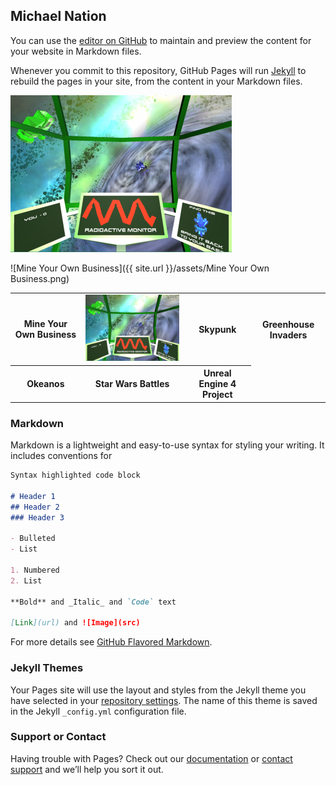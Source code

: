 ## Michael Nation

You can use the [editor on GitHub](https://github.com/michaelnation555/michaelnation555.github.io/edit/master/index.md) to maintain and preview the content for your website in Markdown files.

Whenever you commit to this repository, GitHub Pages will run [Jekyll](https://jekyllrb.com/) to rebuild the pages in your site, from the content in your Markdown files.

<img src="Mine Your Own Business.png" alt="Mine Your Own Business">




![Mine Your Own Business]({{ site.url }}/assets/Mine Your Own Business.png)

<table style="width:100%">
  <tr>
    <th>Mine Your Own Business</th>
    <td><img src="Mine Your Own Business.png" alt="Mine Your Own Business"></td>
    <th>Skypunk</th>
    <th>Greenhouse Invaders</th>
  </tr>
  <tr>
    <th>Okeanos</th>
    <th>Star Wars Battles</th>
    <th>Unreal Engine 4 Project</th
  </tr>
</table>
  
  
  
  

### Markdown

Markdown is a lightweight and easy-to-use syntax for styling your writing. It includes conventions for

```markdown
Syntax highlighted code block

# Header 1
## Header 2
### Header 3

- Bulleted
- List

1. Numbered
2. List

**Bold** and _Italic_ and `Code` text

[Link](url) and ![Image](src)
```

For more details see [GitHub Flavored Markdown](https://guides.github.com/features/mastering-markdown/).

### Jekyll Themes

Your Pages site will use the layout and styles from the Jekyll theme you have selected in your [repository settings](https://github.com/michaelnation555/michaelnation555.github.io/settings). The name of this theme is saved in the Jekyll `_config.yml` configuration file.

### Support or Contact

Having trouble with Pages? Check out our [documentation](https://help.github.com/categories/github-pages-basics/) or [contact support](https://github.com/contact) and we’ll help you sort it out.
